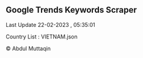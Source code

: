 

## Google Trends Keywords Scraper 
 
Last Update 22-02-2023 , 05:35:01

Country List :
VIETNAM.json



© Abdul Muttaqin 
